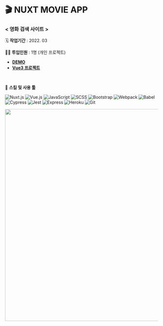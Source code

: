 # 🎬 NUXT MOVIE APP

### < 영화 검색 사이트 >

🗓️ **작업기간** : 2022. 03

👨‍💻 **투입인원** : 1명 (개인 프로젝트)

- [**DEMO**](https://nuxt-movie-app-tests.herokuapp.com/)
- [**Vue3 프로젝트**](https://github.com/plutoin/vue-movie-app)

<br/>

🌱 **스킬 및 사용 툴**

![Nuxt.js](https://img.shields.io/badge/Nuxt.js-%23006643.svg?style=flat-square&logo=nuxtdotjs&logoColor=%2300DC82)
![Vue.js](https://img.shields.io/badge/Vue.js-%2335495e.svg?style=flat-square&logo=vuedotjs&logoColor=%234FC08D)
![JavaScript](https://img.shields.io/badge/JavaScript-%23323330.svg?style=flat-square&logo=javascript&logoColor=%23F7DF1E)
![SCSS](https://img.shields.io/badge/Scss-%23CC6699.svg?style=flat-square&logo=SASS&logoColor=white)
![Bootstrap](https://img.shields.io/badge/Bootstrap-%237952B3.svg?style=flat-square&logo=bootstrap&logoColor=white)
![Webpack](https://img.shields.io/badge/Webpack-%238DD6F9.svg?style=flat-square&logo=Webpack&logoColor=black)
![Babel](https://img.shields.io/badge/Babel-%23F9DC3E.svg?style=flat-square&logo=Babel&logoColor=black)
![Cypress](https://img.shields.io/badge/Cypress-%23000000.svg?style=flat-square&logo=cypress&logoColor=#00C7B7)
![Jest](https://img.shields.io/badge/Jest-%23C21325.svg?style=flat-square&logo=jest&logoColor=#00C7B7)
![Express](https://img.shields.io/badge/Express-%23000000.svg?style=flat-square&logo=express&logoColor=#00C7B7)
![Heroku](https://img.shields.io/badge/Heroku-%23430098.svg?style=flat-square&logo=heroku&logoColor=#00C7B7)
![Git](https://img.shields.io/badge/Git-%23F05032.svg?style=flat-square&logo=git&logoColor=white)

<img src="https://user-images.githubusercontent.com/66389585/154122889-95ff3c0c-7e79-4c98-b7ce-aca89d8324dd.gif" width="700px"/>